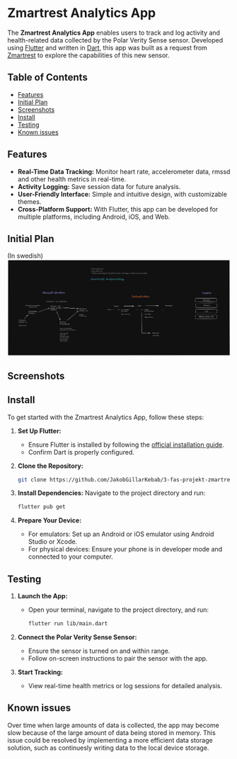 # Zmartrest Analytics App
The **Zmartrest Analytics App** enables users to track and log activity and health-related data collected by the Polar Verity Sense sensor. Developed using [Flutter](https://flutter.dev) and written in [Dart](https://dart.dev), this app was built as a request from [Zmartrest](https://zmartrest.ai) to explore the capabilities of this new sensor.

## Table of Contents

- [Features](#features)
- [Initial Plan](#initial-plan)
- [Screenshots](#screenshots)
- [Install](#install)
- [Testing](#testing)
- [Known issues](#known-issues)

## Features

- **Real-Time Data Tracking:** Monitor heart rate, accelerometer data, rmssd and other health metrics in real-time.
- **Activity Logging:** Save session data for future analysis.
- **User-Friendly Interface:** Simple and intuitive design, with customizable themes.
- **Cross-Platform Support:** With Flutter, this app can be developed for multiple platforms, including Android, iOS, and Web.

## Initial Plan

(In swedish)
![PLAN](./PLAN.png)

## Screenshots

## Install

To get started with the Zmartrest Analytics App, follow these steps:

1. **Set Up Flutter:**
   - Ensure Flutter is installed by following the [official installation guide](https://docs.flutter.dev/get-started/install).
   - Confirm Dart is properly configured.

2. **Clone the Repository:**
   ```bash
   git clone https://github.com/JakobGillarKebab/3-fas-projekt-zmartrest.git
   ```

3. **Install Dependencies:**
   Navigate to the project directory and run:
   ```bash
   flutter pub get
   ```

4. **Prepare Your Device:**
   - For emulators: Set up an Android or iOS emulator using Android Studio or Xcode.
   - For physical devices: Ensure your phone is in developer mode and connected to your computer.

## Testing

1. **Launch the App:**
   - Open your terminal, navigate to the project directory, and run:
     ```bash
     flutter run lib/main.dart
     ```

2. **Connect the Polar Verity Sense Sensor:**
   - Ensure the sensor is turned on and within range.
   - Follow on-screen instructions to pair the sensor with the app.

3. **Start Tracking:**
   - View real-time health metrics or log sessions for detailed analysis.


## Known issues

Over time when large amounts of data is collected, the app may become slow because of the large amount of data being stored in memory. This issue could be resolved   by implementing a more efficient data storage solution, such as continuesly writing data to the local device storage.
